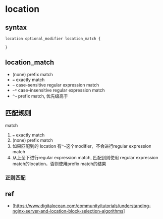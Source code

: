 # location

## syntax

```nginx
location optional_modifier location_match {

}
```

## location_match

- (none) prefix match
- `=` exactly match
- `~` case-sensitive regular expression match
- `~*` case-insensitive regular expression match
- `^~` prefix match, 优先级高于

## 匹配规则

match

1. `=` exactly match
2. (none) prefix match
3. 如果匹配到的 location 有`^~`这个modifier，不会进行regular expression match
4. 从上至下进行regular expression match, 匹配到则使用 regular expression match的location，否则使用prefix match的结果

### 正则匹配


## ref

- [https://www.digitalocean.com/community/tutorials/understanding-nginx-server-and-location-block-selection-algorithms]
